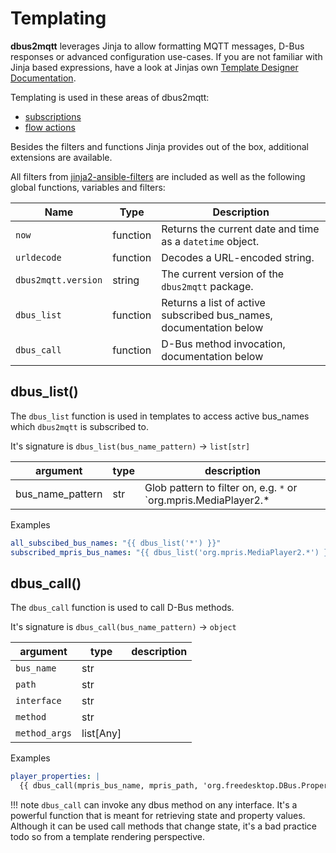 # Templating

**dbus2mqtt** leverages Jinja to allow formatting MQTT messages, D-Bus responses or advanced configuration use-cases. If you are not familiar with Jinja based expressions, have a look at Jinjas own [Template Designer Documentation](https://jinja.palletsprojects.com/en/stable/templates/).

Templating is used in these areas of dbus2mqtt:

* [subscriptions](../subscriptions.md)
* [flow actions](../flows/flow_actions.md)

Besides the filters and functions Jinja provides out of the box, additional extensions are available.

All filters from [jinja2-ansible-filters](https://pypi.org/project/jinja2-ansible-filters/) are included as well as the following global functions, variables and filters:

| Name                | Type      | Description                                                                 |
|---------------------|-----------|-----------------------------------------------------------------------------|
| `now`               | function  | Returns the current date and time as a `datetime` object.                   |
| `urldecode`         | function  | Decodes a URL-encoded string.                                               |
| `dbus2mqtt.version` | string    | The current version of the `dbus2mqtt` package.                             |
| `dbus_list`         | function  | Returns a list of active subscribed bus_names, documentation below          |
| `dbus_call`         | function  | D-Bus method invocation, documentation below                                |

## dbus_list()

The `dbus_list` function is used in templates to access active bus_names which `dbus2mqtt` is subscribed to.

It's signature is `dbus_list(bus_name_pattern)` -> `list[str]`

| argument         | type | description  |
|------------------|------|--------------|
| bus_name_pattern | str  | Glob pattern to filter on, e.g. `*` or `org.mpris.MediaPlayer2.* |

Examples

```yaml
all_subscibed_bus_names: "{{ dbus_list('*') }}"
subscribed_mpris_bus_names: "{{ dbus_list('org.mpris.MediaPlayer2.*') }}"
```

## dbus_call()

The `dbus_call` function is used to call D-Bus methods.

It's signature is `dbus_call(bus_name_pattern)` -> `object`

| argument         | type | description  |
|------------------|------|--------------|
| `bus_name`         | str  |  |
| `path`             | str  |  |
| `interface`        | str  |  |
| `method`           | str  |  |
| `method_args`      | list[Any] |  |

Examples

```yaml
player_properties: |
  {{ dbus_call(mpris_bus_name, mpris_path, 'org.freedesktop.DBus.Properties', 'GetAll', ['org.mpris.MediaPlayer2.Player']) }}
```

!!! note
    `dbus_call` can invoke any dbus method on any interface. It's a powerful function that is meant for retrieving state and property values. Although it can be used call methods that change state, it's a bad practice todo so from a template rendering perspective.
